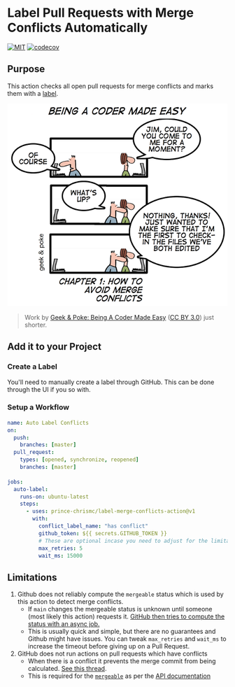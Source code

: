 # Label Pull Requests with Merge Conflicts Automatically
[![MIT](https://img.shields.io/github/license/prince-chrismc/label-merge-conflicts-action)](https://github.com/prince-chrismc/label-merge-conflicts-action/blob/main/LICENSE)
[![codecov](https://img.shields.io/codecov/c/github/prince-chrismc/label-merge-conflicts-action)](https://codecov.io/gh/prince-chrismc/label-merge-conflicts-action)

## Purpose

This action checks all open pull requests for merge conflicts and marks them with a [label](https://guides.github.com/features/issues/#filtering).

![comic](https://github.com/prince-chrismc/label-merge-conflicts-action/blob/main/.github/label-merge-conflicts.png?raw=true)

> Work by [Geek & Poke: Being A Coder Made Easy](https://geek-and-poke.com/geekandpoke/2010/10/21/being-a-code-made-easy-chapter-1.html) ([CC BY 3.0](https://creativecommons.org/licenses/by/3.0/)) just shorter.

## Add it to your Project

### Create a Label

You'll need to manually create a label through GitHub. This can be done through the UI if you so with.

### Setup a Workflow

```yml
name: Auto Label Conflicts
on:
  push:
    branches: [master]
  pull_request:
    types: [opened, synchronize, reopened]
    branches: [master]

jobs:
  auto-label:
    runs-on: ubuntu-latest
    steps:
      - uses: prince-chrismc/label-merge-conflicts-action@v1
        with:
          conflict_label_name: "has conflict"
          github_token: ${{ secrets.GITHUB_TOKEN }}
          # These are optional incase you need to adjust for the limitations described below
          max_retries: 5
          wait_ms: 15000
```

## Limitations

1. Github does not reliably compute the `mergeable` status which is used by this action to detect merge conflicts.
    * If `main` changes the mergeable status is unknown until someone (most likely this action) requests it.
[GitHub then tries to compute the status with an async job.](https://stackoverflow.com/a/30620973)
    * This is usually quick and simple, but there are no guarantees and Github might have issues. You can tweak `max_retries` and `wait_ms` to increase the timeout before giving up on a Pull Request.
2. GitHub does not run actions on pull requests which have conflicts
    * When there is a conflict it prevents the merge commit from being calculated. [See this thread](https://github.community/t/run-actions-on-pull-requests-with-merge-conflicts/17104).
    * This is required for the [`mergeable`](https://docs.github.com/en/graphql/reference/enums#mergeablestate) as per the [API documentation](https://docs.github.com/en/rest/reference/pulls#get-a-pull-request)
